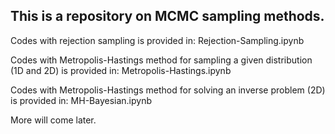 This is a repository on MCMC sampling methods.
------

Codes with rejection sampling is provided in: Rejection-Sampling.ipynb

Codes with Metropolis-Hastings method for sampling a given distribution (1D and 2D) is provided in: Metropolis-Hastings.ipynb

Codes with Metropolis-Hastings method for solving an inverse problem (2D) is provided in: MH-Bayesian.ipynb

More will come later.
